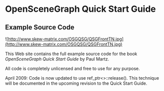 # OpenSceneGraph Quick Start Guide #
## Example Source Code ##

![http://www.skew-matrix.com/OSGQSG/QSGFrontTN.jpg](http://www.skew-matrix.com/OSGQSG/QSGFrontTN.jpg)

This Web site contains the full example source code for the book _OpenSceneGraph Quick Start Guide_ by Paul Martz.

All code is completely unlicensed and free to use for any purpose.

April 2009: Code is now updated to use ref\_ptr<>::release(). This technique will be documented in the upcoming revision to the Quick Start Guide.